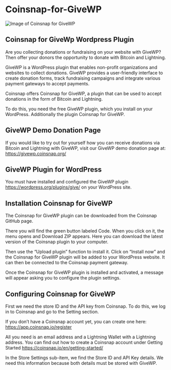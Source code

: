 # Coinsnap-for-GiveWP
![Image of Coinsnap for GiveWP](https://coinsnap.io/wp-content/uploads/2024/02/Coinsnap-for-GiveWP.png)

## Coinsnap for GiveWp Wordpress Plugin
Are you collecting donations or fundraising on your website with GiveWP? Then offer your donors the opportunity to donate with Bitcoin and Lightning.

GiveWP is a WordPress plugin that enables non-profit organizations and websites to collect donations. GiveWP provides a user-friendly interface to create donation forms, track fundraising campaigns and integrate various payment gateways to accept payments.

Coinsnap offers Coinsnap for GiveWP, a plugin that can be used to accept donations in the form of Bitcoin and Lightning.

To do this, you need the free GiveWP plugin, which you install on your WordPress. Additionally the plugin Coinsnap for GiveWP.

## GiveWP Demo Donation Page
If you would like to try out for yourself how you can receive donations via Bitcoin and Lightning with GiveWP, visit our GiveWP demo donation page at: https://givewp.coinsnap.org/

## GiveWP Plugin for WordPress
You must have installed and configured the GiveWP plugin https://wordpress.org/plugins/give/ on your WordPress site.

## Installation Coinsnap for GiveWP
The Coinsnap for GiveWP plugin can be downloaded from the Coinsnap GitHub page.

There you will find the green button labeled Code. When you click on it, the menu opens and Download ZIP appears. Here you can download the latest version of the Coinsnap plugin to your computer.

Then use the “Upload plugin” function to install it. Click on “Install now” and the Coinsnap for GiveWP plugin will be added to your WordPress website. It can then be connected to the Coinsnap payment gateway.

Once the Coinsnap for GiveWP plugin is installed and activated, a message will appear asking you to configure the plugin settings.

## Configuring Coinsnap for GiveWP
First we need the store ID and the API key from Coinsnap. To do this, we log in to Coinsnap and go to the Setting section.

If you don’t have a Coinsnap account yet, you can create one here: https://app.coinsnap.io/register

All you need is an email address and a Lightning Wallet with a Lightning address. You can find out how to create a Coinsnap account under Getting Started https://coinsnap.io/en/getting-started/

In the Store Settings sub-item, we find the Store ID and API Key details. We need this information because both details must be stored with GiveWP.
